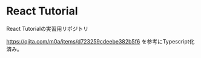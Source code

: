 # React Tutorial

React Tutorialの実習用リポジトリ

https://qiita.com/m0a/items/d723259cdeebe382b5f6 を参考にTypescript化済み。
